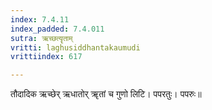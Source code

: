 ```yaml
---
index: 7.4.11
index_padded: 7.4.011
sutra: ऋच्छत्यॄताम्
vritti: laghusiddhantakaumudi
vrittiindex: 617

---
```

तौदादिक ऋच्छेर् ऋधातोर् ॠतां च गुणो लिटि। पपरतुः। पपरुः॥
